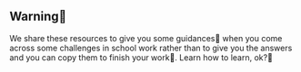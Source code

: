 ## Warning🫵
We share these resources to give you some guidances💪 when you come across some challenges in school work rather than to give you the answers and you can copy them to finish your work👊. 
Learn how to learn, ok?🫰
